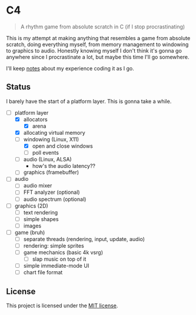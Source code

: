 # C4

> A rhythm game from absolute scratch in C (if I stop procrastinating)

This is my attempt at making anything that resembles a game from absolute scratch, doing everything myself, from memory management to windowing to graphics to audio. Honestly knowing myself I don't think it's gonna go anywhere since I procrastinate a lot, but maybe this time I'll go somewhere.

I'll keep [notes](/notes.md) about my experience coding it as I go.

## Status

I barely have the start of a platform layer. This is gonna take a while.

- [ ] platform layer
  - [x] allocators
    - [x] arena
  - [x] allocating virtual memory
  - [ ] windowing (Linux, X11)
    - [x] open and close windows
    - [ ] poll events
  - [ ] audio (Linux, ALSA)
    - how's the audio latency??
  - [ ] graphics (framebuffer)

- [ ] audio
  - [ ] audio mixer
  - [ ] FFT analyzer (optional)
  - [ ] audio spectrum (optional)

- [ ] graphics (2D)
  - [ ] text rendering
  - [ ] simple shapes
  - [ ] images

- [ ] game (bruh)
  - [ ] separate threads (rendering, input, update, audio)
  - [ ] rendering: simple sprites
  - [ ] game mechanics (basic 4k vsrg)
    - [ ] slap music on top of it
  - [ ] simple immediate-mode UI
  - [ ] chart file format

## License

This project is licensed under the [MIT license](/LICENSE).

